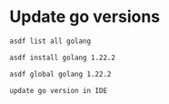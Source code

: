 # Update go versions

```sh
asdf list all golang
```

```sh
asdf install golang 1.22.2
```

```sh
asdf global golang 1.22.2
```

```
update go version in IDE
```


